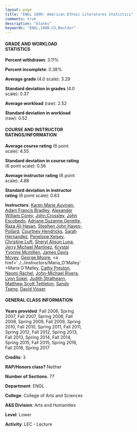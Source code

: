```yaml
---
layout: page
title: "ENGL 1800: American Ethnic Literatures Statistics"
comments: true
description: "blanks"
keywords: "ENGL,1800,CU,Boulder"
---
```

<head>
<script src="https://ajax.googleapis.com/ajax/libs/jquery/2.1.3/jquery.min.js"></script>
<script src="https://dl.dropboxusercontent.com/s/pc42nxpaw1ea4o9/highcharts.js?dl=0"></script>
<!-- <script src="../assets/js/highcharts.js"></script> -->
<style type="text/css">@font-face {
	font-family: "Bebas Neue";
	src: url(https://www.filehosting.org/file/details/544349/BebasNeue Regular.otf) format("opentype");
	}
	h1.Bebas { 
		font-family: "Bebas Neue", Verdana, Tahoma;
	}
</style>
</head>
<body>
	<div id="container" style="float: right; width: 45%; height: 88%; margin-left: 2.5%; margin-right: 2.5%;"></div>
	<script language="JavaScript">
		$(document).ready(function() {
		var chart = {type: 'column'};
		var title = {text: 'Grade Distribution'};
		var xAxis = {categories: ['A','B','C','D','F'],crosshair: true};
		var yAxis = {min: 0,title: {text: 'Percentage'}};
		var tooltip = {headerFormat: '<center><b><span style="font-size:20px">{point.key}</span></b></center>',
		               pointFormat: '<td style="padding:0"><b>{point.y:.1f}%</b></td>',
		               footerFormat: '</table>',shared: true,useHTML: true};
		var plotOptions = {column: {pointPadding: 0.0,borderWidth: 0}};  
		var credits = {enabled: false};var series= [{name: 'Percent',data: [50.79,36.09,8.81,1.65,2.66,]}];
		var json = {};
		json.chart = chart;
		json.title = title;
		json.tooltip = tooltip;
		json.xAxis = xAxis;
		json.yAxis = yAxis;  
		json.series = series;
		json.plotOptions = plotOptions;  
		json.credits = credits;
		$('#container').highcharts(json);
	});
	</script>
</body>
			   
#### GRADE AND WORKLOAD STATISTICS

**Percent withdrawn**: 3.11%

**Percent incomplete**: 0.38%

**Average grade** (4.0 scale): 3.29

**Standard deviation in grades** (4.0 scale): 0.37

**Average workload** (raw): 2.52

**Standard deviation in workload** (raw): 0.52

#### COURSE AND INSTRUCTOR RATINGS/INFORMATION

**Average course rating** (6 point scale): 4.55

**Standard deviation in course rating** (6 point scale): 0.56

**Average instructor rating** (6 point scale): 4.88

**Standard deviation in instructor rating** (6 point scale): 0.63

**Instructors**: <a href='../../instructors/Karen_Marie_Auvinen'>Karen Marie Auvinen</a>, <a href='../../instructors/Adam_Francis_Bradley'>Adam Francis Bradley</a>, <a href='../../instructors/Alexander_William_Corey'>Alexander William Corey</a>, <a href='../../instructors/John_Crossley'>John Crossley</a>, <a href='../../instructors/John_Escobedo'>John Escobedo</a>, <a href='../../instructors/Adriane_Suzanne_Genette'>Adriane Suzanne Genette</a>, <a href='../../instructors/Raza_Ali_Hasan'>Raza Ali Hasan</a>, <a href='../../instructors/Stephen_John_Hayes-Pollard'>Stephen John Hayes-Pollard</a>, <a href='../../instructors/Courtney_Hendricks'>Courtney Hendricks</a>, <a href='../../instructors/Sarah_Hernandez'>Sarah Hernandez</a>, <a href='../../instructors/Penelope_Kelsey'>Penelope Kelsey</a>, <a href='../../instructors/Christine_Luft'>Christine Luft</a>, <a href='../../instructors/Sheryl_Alison_Luna'>Sheryl Alison Luna</a>, <a href='../../instructors/Jerry_Michael_Martinez'>Jerry Michael Martinez</a>, <a href='../../instructors/Krystal_Yvonne_Mcmillen'>Krystal Yvonne Mcmillen</a>, <a href='../../instructors/James_Davis_Mcvey'>James Davis Mcvey</a>, <a href='../../instructors/George_Moore'>George Moore</a>, <a href='../../instructors/Maria_O'Malley'>Maria O'Malley</a>, <a href='../../instructors/Cathy_Preston'>Cathy Preston</a>, <a href='../../instructors/Naomi_Rachel'>Naomi Rachel</a>, <a href='../../instructors/John-Michael_Rivera'>John-Michael Rivera</a>, <a href='../../instructors/Lynn_Sokei'>Lynn Sokei</a>, <a href='../../instructors/Judith_Strathearn'>Judith Strathearn</a>, <a href='../../instructors/Matthew_Scott_Tettleton'>Matthew Scott Tettleton</a>, <a href='../../instructors/Sandy_Tseng'>Sandy Tseng</a>, <a href='../../instructors/David_Visser'>David Visser</a>

#### GENERAL CLASS INFORMATION

**Years provided**: Fall 2006, Spring 2007, Fall 2007, Spring 2008, Fall 2008, Spring 2009, Fall 2009, Spring 2010, Fall 2010, Spring 2011, Fall 2011, Spring 2012, Fall 2012, Spring 2013, Fall 2013, Spring 2014, Fall 2014, Spring 2015, Fall 2015, Spring 2016, Fall 2016, Spring 2017

**Credits**: 3

**RAP/Honors class?** Neither

**Number of Sections**: 77

**Department**: ENGL

**College**: College of Arts and Sciences

**A&S Division**: Arts and Humanities

**Level**: Lower

**Activity**: LEC - Lecture
